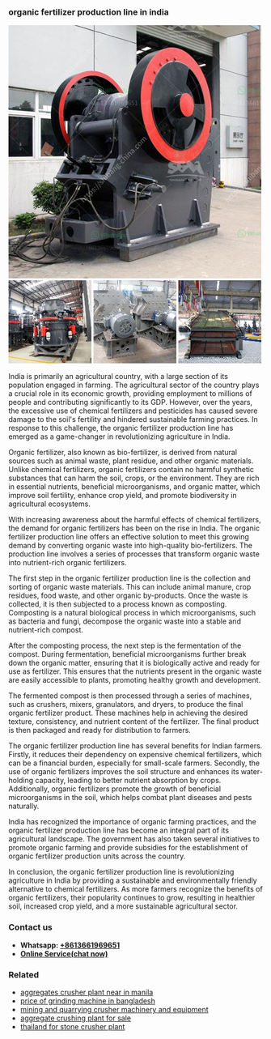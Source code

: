 <h3>organic fertilizer production line in india</h3><img src='1708322786.jpg' alt=''><p>India is primarily an agricultural country, with a large section of its population engaged in farming. The agricultural sector of the country plays a crucial role in its economic growth, providing employment to millions of people and contributing significantly to its GDP. However, over the years, the excessive use of chemical fertilizers and pesticides has caused severe damage to the soil's fertility and hindered sustainable farming practices. In response to this challenge, the organic fertilizer production line has emerged as a game-changer in revolutionizing agriculture in India.</p><p>Organic fertilizer, also known as bio-fertilizer, is derived from natural sources such as animal waste, plant residue, and other organic materials. Unlike chemical fertilizers, organic fertilizers contain no harmful synthetic substances that can harm the soil, crops, or the environment. They are rich in essential nutrients, beneficial microorganisms, and organic matter, which improve soil fertility, enhance crop yield, and promote biodiversity in agricultural ecosystems.</p><p>With increasing awareness about the harmful effects of chemical fertilizers, the demand for organic fertilizers has been on the rise in India. The organic fertilizer production line offers an effective solution to meet this growing demand by converting organic waste into high-quality bio-fertilizers. The production line involves a series of processes that transform organic waste into nutrient-rich organic fertilizers.</p><p>The first step in the organic fertilizer production line is the collection and sorting of organic waste materials. This can include animal manure, crop residues, food waste, and other organic by-products. Once the waste is collected, it is then subjected to a process known as composting. Composting is a natural biological process in which microorganisms, such as bacteria and fungi, decompose the organic waste into a stable and nutrient-rich compost.</p><p>After the composting process, the next step is the fermentation of the compost. During fermentation, beneficial microorganisms further break down the organic matter, ensuring that it is biologically active and ready for use as fertilizer. This ensures that the nutrients present in the organic waste are easily accessible to plants, promoting healthy growth and development.</p><p>The fermented compost is then processed through a series of machines, such as crushers, mixers, granulators, and dryers, to produce the final organic fertilizer product. These machines help in achieving the desired texture, consistency, and nutrient content of the fertilizer. The final product is then packaged and ready for distribution to farmers.</p><p>The organic fertilizer production line has several benefits for Indian farmers. Firstly, it reduces their dependency on expensive chemical fertilizers, which can be a financial burden, especially for small-scale farmers. Secondly, the use of organic fertilizers improves the soil structure and enhances its water-holding capacity, leading to better nutrient absorption by crops. Additionally, organic fertilizers promote the growth of beneficial microorganisms in the soil, which helps combat plant diseases and pests naturally.</p><p>India has recognized the importance of organic farming practices, and the organic fertilizer production line has become an integral part of its agricultural landscape. The government has also taken several initiatives to promote organic farming and provide subsidies for the establishment of organic fertilizer production units across the country.</p><p>In conclusion, the organic fertilizer production line is revolutionizing agriculture in India by providing a sustainable and environmentally friendly alternative to chemical fertilizers. As more farmers recognize the benefits of organic fertilizers, their popularity continues to grow, resulting in healthier soil, increased crop yield, and a more sustainable agricultural sector.</p><h3>Contact us</h3><ul><li><strong>Whatsapp:&nbsp;<a href="https://wa.me/8613661969651">+8613661969651</a></strong></li><li><a href="https://swt.shibang-china.com/?git&amp;zhl&amp;organic fertilizer production line in india"><strong>Online Service(chat now)</strong></a></li></ul><h3>Related</h3><ul><li><a href='aggregates crusher plant near in manila.md'>aggregates crusher plant near in manila</a></li><li><a href='price of grinding machine in bangladesh.md'>price of grinding machine in bangladesh</a></li><li><a href='mining and quarrying crusher machinery and equipment.md'>mining and quarrying crusher machinery and equipment</a></li><li><a href='aggregate crushing plant for sale.md'>aggregate crushing plant for sale</a></li><li><a href='thailand for stone crusher plant.md'>thailand for stone crusher plant</a></li></ul>